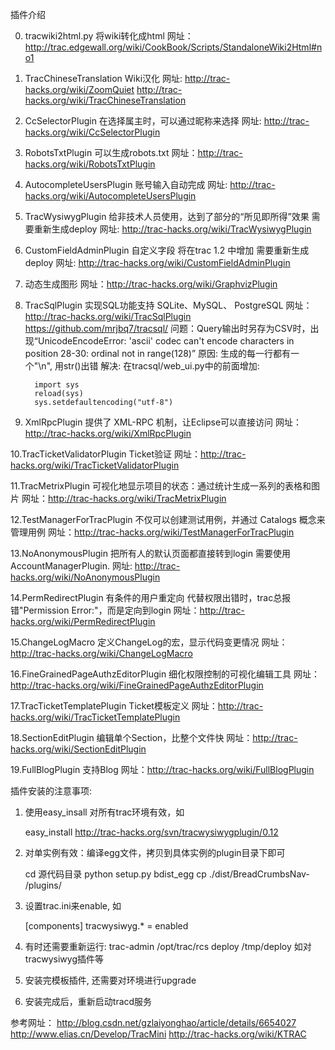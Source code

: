 插件介绍

0. tracwiki2html.py 将wiki转化成html
   网址：http://trac.edgewall.org/wiki/CookBook/Scripts/StandaloneWiki2Html#no1

1. TracChineseTranslation Wiki汉化
   网址: http://trac-hacks.org/wiki/ZoomQuiet
         http://trac-hacks.org/wiki/TracChineseTranslation

2. CcSelectorPlugin 在选择属主时，可以通过昵称来选择
   网址: http://trac-hacks.org/wiki/CcSelectorPlugin

3. RobotsTxtPlugin 可以生成robots.txt
   网址：http://trac-hacks.org/wiki/RobotsTxtPlugin

4. AutocompleteUsersPlugin 账号输入自动完成
   网址: http://trac-hacks.org/wiki/AutocompleteUsersPlugin

5. TracWysiwygPlugin 给非技术人员使用，达到了部分的“所见即所得”效果
   需要重新生成deploy
   网址: http://trac-hacks.org/wiki/TracWysiwygPlugin

6. CustomFieldAdminPlugin 自定义字段
   将在trac 1.2 中增加
   需要重新生成deploy
   网址: http://trac-hacks.org/wiki/CustomFieldAdminPlugin

7. 动态生成图形
   网址：http://trac-hacks.org/wiki/GraphvizPlugin

8. TracSqlPlugin 实现SQL功能支持 SQLite、MySQL、 PostgreSQL 
   网址：http://trac-hacks.org/wiki/TracSqlPlugin
         https://github.com/mrjbq7/tracsql/
   问题：Query输出时另存为CSV时，出现“UnicodeEncodeError: 'ascii' codec can't encode characters in position 28-30: ordinal not in range(128)”
   原因: 生成的每一行都有一个"\n", 用str()出错
   解决: 在tracsql/web_ui.py中的前面增加:

         import sys
         reload(sys)
         sys.setdefaultencoding("utf-8")


9. XmlRpcPlugin 提供了 XML-RPC 机制，让Eclipse可以直接访问
   网址：http://trac-hacks.org/wiki/XmlRpcPlugin

10.TracTicketValidatorPlugin Ticket验证
   网址：http://trac-hacks.org/wiki/TracTicketValidatorPlugin

11.TracMetrixPlugin 可视化地显示项目的状态：通过统计生成一系列的表格和图片
   网址：http://trac-hacks.org/wiki/TracMetrixPlugin

12.TestManagerForTracPlugin 不仅可以创建测试用例，并通过 Catalogs 概念来管理用例
   网址：http://trac-hacks.org/wiki/TestManagerForTracPlugin

13.NoAnonymousPlugin 把所有人的默认页面都直接转到login
   需要使用AccountManagerPlugin.
   网址: http://trac-hacks.org/wiki/NoAnonymousPlugin

14.PermRedirectPlugin 有条件的用户重定向
   代替权限出错时，trac总报错"Permission Error:"，而是定向到login
   网址：http://trac-hacks.org/wiki/PermRedirectPlugin

15.ChangeLogMacro 定义ChangeLog的宏，显示代码变更情况
   网址：http://trac-hacks.org/wiki/ChangeLogMacro

16.FineGrainedPageAuthzEditorPlugin 细化权限控制的可视化编辑工具
   网址：http://trac-hacks.org/wiki/FineGrainedPageAuthzEditorPlugin

17.TracTicketTemplatePlugin Ticket模板定义
   网址：http://trac-hacks.org/wiki/TracTicketTemplatePlugin

18.SectionEditPlugin 编辑单个Section，比整个文件快
   网址：http://trac-hacks.org/wiki/SectionEditPlugin

19.FullBlogPlugin 支持Blog
   网址：http://trac-hacks.org/wiki/FullBlogPlugin

插件安装的注意事项:

1. 使用easy_insall 对所有trac环境有效，如

   easy_install http://trac-hacks.org/svn/tracwysiwygplugin/0.12

2. 对单实例有效：编译egg文件，拷贝到具体实例的plugin目录下即可

   cd 源代码目录
   python setup.py bdist_egg
   cp ./dist/BreadCrumbsNav-<version> <path-to-trac-env>/plugins/

3. 设置trac.ini来enable, 如

	[components]
	tracwysiwyg.* = enabled

4. 有时还需要重新运行:
   trac-admin /opt/trac/rcs deploy /tmp/deploy
   如对tracwysiwyg插件等

5. 安装完模板插件, 还需要对环境进行upgrade

6. 安装完成后，重新启动tracd服务

参考网址：
   http://blog.csdn.net/gzlaiyonghao/article/details/6654027
   http://www.elias.cn/Develop/TracMini
   http://trac-hacks.org/wiki/KTRAC

